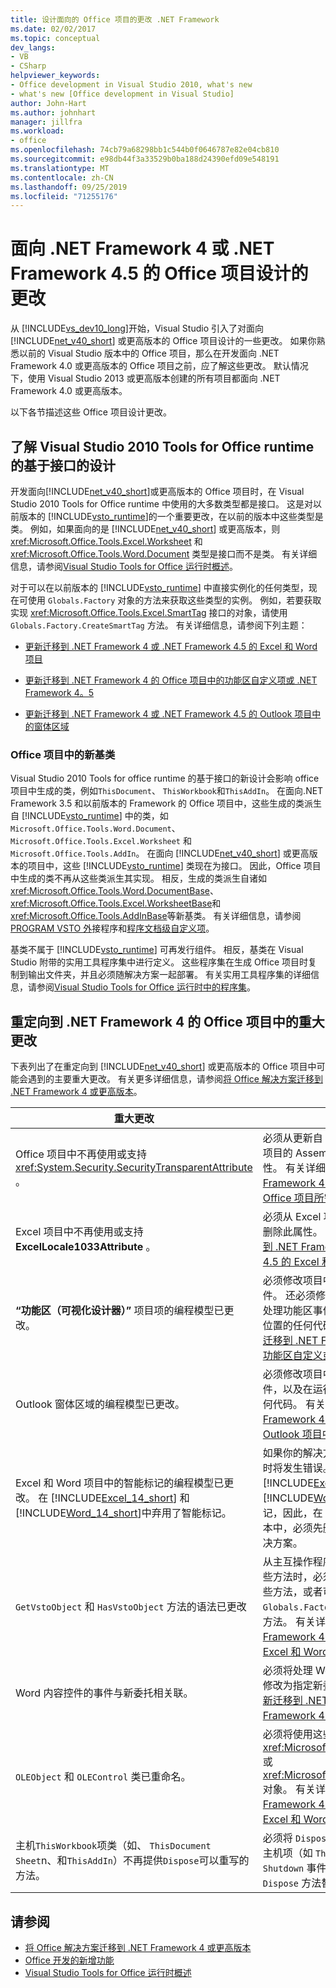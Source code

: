 ```yaml
---
title: 设计面向的 Office 项目的更改 .NET Framework
ms.date: 02/02/2017
ms.topic: conceptual
dev_langs:
- VB
- CSharp
helpviewer_keywords:
- Office development in Visual Studio 2010, what's new
- what's new [Office development in Visual Studio]
author: John-Hart
ms.author: johnhart
manager: jillfra
ms.workload:
- office
ms.openlocfilehash: 74cb79a68298bb1c544b0f0646787e82e04cb810
ms.sourcegitcommit: e98db44f3a33529b0ba188d24390efd09e548191
ms.translationtype: MT
ms.contentlocale: zh-CN
ms.lasthandoff: 09/25/2019
ms.locfileid: "71255176"
---
```

# <a name="changes-to-the-design-of-office-projects-that-target-the-net-framework-4-or-the-net-framework-45"></a>面向 .NET Framework 4 或 .NET Framework 4.5 的 Office 项目设计的更改
  从 [!INCLUDE[vs_dev10_long](../sharepoint/includes/vs-dev10-long-md.md)]开始，Visual Studio 引入了对面向 [!INCLUDE[net_v40_short](../sharepoint/includes/net-v40-short-md.md)] 或更高版本的 Office 项目设计的一些更改。 如果你熟悉以前的 Visual Studio 版本中的 Office 项目，那么在开发面向 .NET Framework 4.0 或更高版本的 Office 项目之前，应了解这些更改。 默认情况下，使用 Visual Studio 2013 或更高版本创建的所有项目都面向 .NET Framework 4.0 或更高版本。

 以下各节描述这些 Office 项目设计更改。

## <a name="understand-the-interface-based-design-of-the-visual-studio-2010-tools-for-office-runtime"></a>了解 Visual Studio 2010 Tools for Office runtime 的基于接口的设计
 开发面向[!INCLUDE[net_v40_short](../sharepoint/includes/net-v40-short-md.md)]或更高版本的 Office 项目时，在 Visual Studio 2010 Tools for Office runtime 中使用的大多数类型都是接口。 这是对以前版本的 [!INCLUDE[vsto_runtime](../vsto/includes/vsto-runtime-md.md)]的一个重要更改，在以前的版本中这些类型是类。 例如，如果面向的是 [!INCLUDE[net_v40_short](../sharepoint/includes/net-v40-short-md.md)] 或更高版本，则 <xref:Microsoft.Office.Tools.Excel.Worksheet> 和 <xref:Microsoft.Office.Tools.Word.Document> 类型是接口而不是类。 有关详细信息，请参阅[Visual Studio Tools for Office 运行时概述](../vsto/visual-studio-tools-for-office-runtime-overview.md)。

 对于可以在以前版本的 [!INCLUDE[vsto_runtime](../vsto/includes/vsto-runtime-md.md)] 中直接实例化的任何类型，现在可使用 `Globals.Factory` 对象的方法来获取这些类型的实例。 例如，若要获取实现 <xref:Microsoft.Office.Tools.Excel.SmartTag> 接口的对象，请使用 `Globals.Factory.CreateSmartTag` 方法。 有关详细信息，请参阅下列主题：

- [更新迁移到 .NET Framework 4 或 .NET Framework 4.5 的 Excel 和 Word 项目](../vsto/updating-excel-and-word-projects-that-you-migrate-to-the-dotnet-framework-4-or-the-dotnet-framework-4-5.md)

- [更新迁移到 .NET Framework 4 的 Office 项目中的功能区自定义项或 .NET Framework 4。5](/visualstudio/vsto/update-ribbon-customizations-in-office-projects-to-migrate-to-dotnet-framework-4-or-4-5)

- [更新迁移到 .NET Framework 4 或 .NET Framework 4.5 的 Outlook 项目中的窗体区域](../vsto/updating-form-regions-in-outlook-projects-that-you-migrate-to-the-dotnet-framework-4-or-the-dotnet-framework-4-5.md)

### <a name="new-base-classes-in-office-projects"></a>Office 项目中的新基类
 Visual Studio 2010 Tools for office runtime 的基于接口的新设计会影响 office 项目中生成的类，例如`ThisDocument`、 `ThisWorkbook`和`ThisAddIn`。 在面向.NET Framework 3.5 和以前版本的 Framework 的 Office 项目中，这些生成的类派生自 [!INCLUDE[vsto_runtime](../vsto/includes/vsto-runtime-md.md)] 中的类，如 `Microsoft.Office.Tools.Word.Document`、`Microsoft.Office.Tools.Excel.Worksheet` 和 `Microsoft.Office.Tools.AddIn`。 在面向 [!INCLUDE[net_v40_short](../sharepoint/includes/net-v40-short-md.md)] 或更高版本的项目中，这些 [!INCLUDE[vsto_runtime](../vsto/includes/vsto-runtime-md.md)] 类现在为接口。 因此，Office 项目中生成的类不再从这些类派生其实现。 相反，生成的类派生自诸如 <xref:Microsoft.Office.Tools.Word.DocumentBase>、 <xref:Microsoft.Office.Tools.Excel.WorksheetBase>和 <xref:Microsoft.Office.Tools.AddInBase>等新基类。 有关详细信息，请参阅[PROGRAM VSTO 外](../vsto/programming-vsto-add-ins.md)接程序和[程序文档级自定义项](../vsto/programming-document-level-customizations.md)。

 基类不属于 [!INCLUDE[vsto_runtime](../vsto/includes/vsto-runtime-md.md)] 可再发行组件。 相反，基类在 Visual Studio 附带的实用工具程序集中进行定义。 这些程序集在生成 Office 项目时复制到输出文件夹，并且必须随解决方案一起部署。 有关实用工具程序集的详细信息，请参阅[Visual Studio Tools for Office 运行时中的程序集](../vsto/assemblies-in-the-visual-studio-tools-for-office-runtime.md)。

## <a name="breaking-changes-in-office-projects-that-are-retargeted-to-the-net-framework-4"></a>重定向到 .NET Framework 4 的 Office 项目中的重大更改
 下表列出了在重定向到 [!INCLUDE[net_v40_short](../sharepoint/includes/net-v40-short-md.md)] 或更高版本的 Office 项目中可能会遇到的主要重大更改。 有关更多详细信息，请参阅[将 Office 解决方案迁移到 .NET Framework 4 或更高版本](../vsto/migrating-office-solutions-to-the-dotnet-framework-4-or-later.md)。

|重大更改|结果|
|---------------------|-----------------|
|Office 项目中不再使用或支持 <xref:System.Security.SecurityTransparentAttribute> 。|必须从更新自 Visual Studio 2008 的 Office 项目的 AssemblyInfo 代码文件中删除此属性。 有关详细信息，请参阅[运行迁移到 .NET Framework 4 或 .NET Framework 4.5 的 Office 项目所需的更改](../vsto/required-changes-to-run-office-projects-that-you-migrate-to-the-dotnet-framework-4-or-the-dotnet-framework-4-5.md)。|
|Excel 项目中不再使用或支持**ExcelLocale1033Attribute** 。|必须从 Excel 项目中的*AssemblyInfo*代码文件删除此属性。 有关详细信息，请参阅[更新迁移到 .NET Framework 4 或 .NET Framework 4.5 的 Excel 和 Word 项目](../vsto/updating-excel-and-word-projects-that-you-migrate-to-the-dotnet-framework-4-or-the-dotnet-framework-4-5.md)。|
|**“功能区（可视化设计器）”** 项目项的编程模型已更改。|必须修改项目中任何功能区项的代码隐藏文件。 还必须修改在运行时实例化功能区控件、处理功能区事件或以编程方式设置功能区组件位置的任何代码。 有关详细信息，请参阅[更新迁移到 .NET Framework 4 的 Office 项目中的功能区自定义或 .NET Framework 4.5](/visualstudio/vsto/update-ribbon-customizations-in-office-projects-to-migrate-to-dotnet-framework-4-or-4-5)。|
|Outlook 窗体区域的编程模型已更改。|必须修改项目中任何窗体区域的代码隐藏文件，以及在运行时实例化某些窗体区域类的任何代码。 有关详细信息，请参阅[在迁移到 .NET Framework 4 或 .NET Framework 4.5 的 Outlook 项目中更新窗体区域](../vsto/updating-form-regions-in-outlook-projects-that-you-migrate-to-the-dotnet-framework-4-or-the-dotnet-framework-4-5.md)。|
|Excel 和 Word 项目中的智能标记的编程模型已更改。 在 [!INCLUDE[Excel_14_short](../vsto/includes/excel-14-short-md.md)] 和 [!INCLUDE[Word_14_short](../vsto/includes/word-14-short-md.md)]中弃用了智能标记。|如果你的解决方案使用智能标记，则生成项目时将发生错误。 由于 [!INCLUDE[Excel_14_short](../vsto/includes/excel-14-short-md.md)] 和 [!INCLUDE[Word_14_short](../vsto/includes/word-14-short-md.md)]中已弃用智能标记，因此，在 [!INCLUDE[vs_dev12](../vsto/includes/vs-dev12-md.md)] 或更高版本中，必须先删除这些标记才能测试和调试解决方案。|
|`GetVstoObject` 和 `HasVstoObject` 方法的语法已更改|从主互操作程序集 (PIA) 在本机对象上访问这些方法时，必须将 `Globals.Factory` 传递给这些方法，或者可以在由项目中的 `Globals.Factory` 属性返回的对象上访问这些方法。 有关详细信息，请参阅[更新迁移到 .NET Framework 4 或 .NET Framework 4.5 的 Excel 和 Word 项目](../vsto/updating-excel-and-word-projects-that-you-migrate-to-the-dotnet-framework-4-or-the-dotnet-framework-4-5.md)。|
|Word 内容控件的事件与新委托相关联。|必须将处理 Word 内容控件的事件的任何代码修改为指定新委托。 有关详细信息，请参阅[更新迁移到 .NET Framework 4 或 .NET Framework 4.5 的 Excel 和 Word 项目](../vsto/updating-excel-and-word-projects-that-you-migrate-to-the-dotnet-framework-4-or-the-dotnet-framework-4-5.md)。|
|`OLEObject` 和 `OLEControl` 类已重命名。|必须将使用这些类的实例的任何代码改为使用 <xref:Microsoft.Office.Tools.Excel.ControlSite> 或 <xref:Microsoft.Office.Tools.Word.ControlSite> 对象。 有关详细信息，请参阅[更新迁移到 .NET Framework 4 或 .NET Framework 4.5 的 Excel 和 Word 项目](../vsto/updating-excel-and-word-projects-that-you-migrate-to-the-dotnet-framework-4-or-the-dotnet-framework-4-5.md)。|
|主机`ThisWorkbook`项类（如、 `ThisDocument` `Sheet`n、和`ThisAddIn`）不再提供`Dispose`可以重写的方法。|必须将 `Dispose` 方法替代中的任何代码移动到主机项（如 `ThisAddIn_Shutdown`）中的 `Shutdown` 事件处理程序，并从主机项类中删除 `Dispose` 方法替代。|

## <a name="see-also"></a>请参阅
- [将 Office 解决方案迁移到 .NET Framework 4 或更高版本](../vsto/migrating-office-solutions-to-the-dotnet-framework-4-or-later.md)
- [Office 开发的新增功能](https://msdn.microsoft.com/library/bf054af2-c896-4723-aa15-6381145b14bb)
- [Visual Studio Tools for Office 运行时概述](../vsto/visual-studio-tools-for-office-runtime-overview.md)

